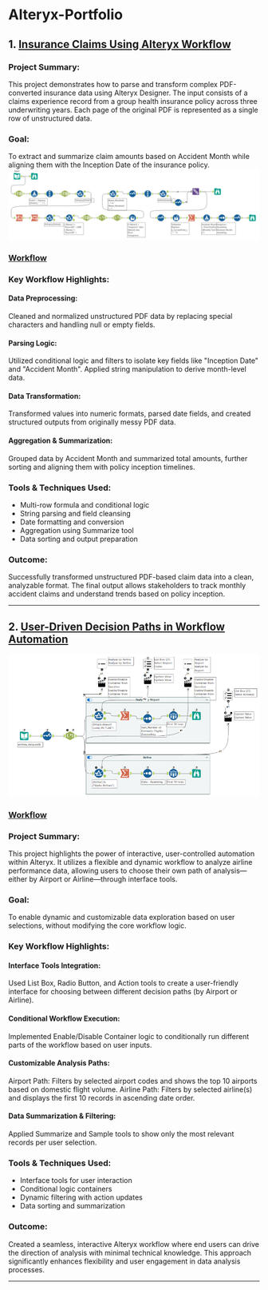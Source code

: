 # Alteryx-Portfolio

## 1. [Insurance Claims Using Alteryx Workflow](https://github.com/Shruti-Nagar/Alteryx-Portfolio/blob/main/Parsing%20Insurance%20Claims.yxmd)
### Project Summary:
This project demonstrates how to parse and transform complex PDF-converted insurance data using Alteryx Designer. The input consists of a claims experience record from a group health insurance policy across three underwriting years. Each page of the original PDF is represented as a single row of unstructured data.

### Goal:
To extract and summarize claim amounts based on Accident Month while aligning them with the Inception Date of the insurance policy.
![Alteryx Workflow](https://github.com/Shruti-Nagar/pictures/blob/main/Insurance%20Claims.PNG)
### [Workflow](https://github.com/Shruti-Nagar/Alteryx-Portfolio/blob/main/Parsing%20Insurance%20Claims.yxmd)

### Key Workflow Highlights:
#### Data Preprocessing:
Cleaned and normalized unstructured PDF data by replacing special characters and handling null or empty fields.
#### Parsing Logic:
Utilized conditional logic and filters to isolate key fields like "Inception Date" and "Accident Month". Applied string manipulation to derive month-level data.
#### Data Transformation:
Transformed values into numeric formats, parsed date fields, and created structured outputs from originally messy PDF data.
#### Aggregation & Summarization:
Grouped data by Accident Month and summarized total amounts, further sorting and aligning them with policy inception timelines.

### Tools & Techniques Used:
- Multi-row formula and conditional logic
- String parsing and field cleansing
- Date formatting and conversion
- Aggregation using Summarize tool
- Data sorting and output preparation

### Outcome:
Successfully transformed unstructured PDF-based claim data into a clean, analyzable format. The final output allows stakeholders to track monthly accident claims and understand trends based on policy inception.

***

## 2. [User-Driven Decision Paths in Workflow Automation](https://medium.com/@shrutingr001/alteryx-series-part-i-analytic-apps-ca79d4e30400)
![Conditional Routing](https://github.com/Shruti-Nagar/pictures/blob/main/Conditional%20Routing.PNG)
### [Workflow](https://github.com/Shruti-Nagar/Alteryx-Portfolio/blob/main/conditional%20routing.yxwz)

### Project Summary:
This project highlights the power of interactive, user-controlled automation within Alteryx. It utilizes a flexible and dynamic workflow to analyze airline performance data, allowing users to choose their own path of analysis—either by Airport or Airline—through interface tools.

### Goal:
To enable dynamic and customizable data exploration based on user selections, without modifying the core workflow logic.

### Key Workflow Highlights:
#### Interface Tools Integration:
Used List Box, Radio Button, and Action tools to create a user-friendly interface for choosing between different decision paths (by Airport or Airline).
#### Conditional Workflow Execution:
Implemented Enable/Disable Container logic to conditionally run different parts of the workflow based on user inputs.
#### Customizable Analysis Paths:
Airport Path: Filters by selected airport codes and shows the top 10 airports based on domestic flight volume.
Airline Path: Filters by selected airline(s) and displays the first 10 records in ascending date order.
#### Data Summarization & Filtering:
Applied Summarize and Sample tools to show only the most relevant records per user selection.

### Tools & Techniques Used:
- Interface tools for user interaction
- Conditional logic containers
- Dynamic filtering with action updates
- Data sorting and summarization

### Outcome:
Created a seamless, interactive Alteryx workflow where end users can drive the direction of analysis with minimal technical knowledge. This approach significantly enhances flexibility and user engagement in data analysis processes.

***

